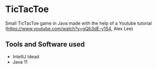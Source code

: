 # TicTacToe
Small TicTacToe game in Java made with the help of a Youtube tutorial (https://www.youtube.com/watch?v=gQb3dE-y1S4, Alex Lee)

## Tools and Software used

* IntelliJ Idead
* Java 11
